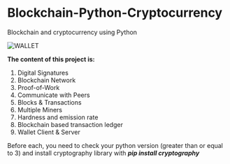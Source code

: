 # Blockchain-Python-Cryptocurrency
Blockchain and cryptocurrency using Python

![WALLET](https://user-images.githubusercontent.com/68197313/129227263-3ecbeb26-6606-4292-9f92-6447af4f50e5.png)

<b>The content of this project is: </b>
  1. Digital Signatures
  2. Blockchain Network
  3. Proof-of-Work
  4. Communicate with Peers
  5. Blocks & Transactions
  6. Multiple Miners
  7. Hardness and emission rate
  8. Blockchain based transaction ledger
  9. Wallet Client & Server
 
 Before each, you need to check your python version (greater than or equal to 3) and install cryptography library with <b><i>pip install cryptography</i></b>
